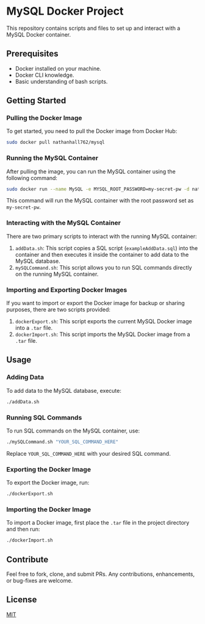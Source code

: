 
# MySQL Docker Project

This repository contains scripts and files to set up and interact with a MySQL Docker container.

## Prerequisites

- Docker installed on your machine.
- Docker CLI knowledge.
- Basic understanding of bash scripts.

## Getting Started

### Pulling the Docker Image

To get started, you need to pull the Docker image from Docker Hub:

```bash
sudo docker pull nathanhall762/mysql
```

### Running the MySQL Container

After pulling the image, you can run the MySQL container using the following command:

```bash
sudo docker run --name MySQL -e MYSQL_ROOT_PASSWORD=my-secret-pw -d nathanhall762/mysql
```

This command will run the MySQL container with the root password set as `my-secret-pw`.

### Interacting with the MySQL Container

There are two primary scripts to interact with the running MySQL container:

1. `addData.sh`: This script copies a SQL script (`exampleAddData.sql`) into the container and then executes it inside the container to add data to the MySQL database.
2. `mySQLCommand.sh`: This script allows you to run SQL commands directly on the running MySQL container.

### Importing and Exporting Docker Images

If you want to import or export the Docker image for backup or sharing purposes, there are two scripts provided:

1. `dockerExport.sh`: This script exports the current MySQL Docker image into a `.tar` file.
2. `dockerImport.sh`: This script imports the MySQL Docker image from a `.tar` file.

## Usage

### Adding Data

To add data to the MySQL database, execute:

```bash
./addData.sh
```

### Running SQL Commands

To run SQL commands on the MySQL container, use:

```bash
./mySQLCommand.sh "YOUR_SQL_COMMAND_HERE"
```

Replace `YOUR_SQL_COMMAND_HERE` with your desired SQL command.

### Exporting the Docker Image

To export the Docker image, run:

```bash
./dockerExport.sh
```

### Importing the Docker Image

To import a Docker image, first place the `.tar` file in the project directory and then run:

```bash
./dockerImport.sh
```

## Contribute

Feel free to fork, clone, and submit PRs. Any contributions, enhancements, or bug-fixes are welcome.

## License

[MIT](LICENSE)
